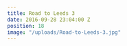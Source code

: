 ```yaml
---
title: Road to Leeds 3
date: 2016-09-28 23:04:00 Z
position: 18
image: "/uploads/Road-to-Leeds-3.jpg"
---
```


